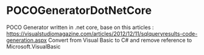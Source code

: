 # POCOGeneratorDotNetCore
POCO Generator written in .net core, base on this articles : https://visualstudiomagazine.com/articles/2012/12/11/sqlqueryresults-code-generation.aspx
Convert from Visual Basic to C# and remove reference to Microsoft.VisualBasic

